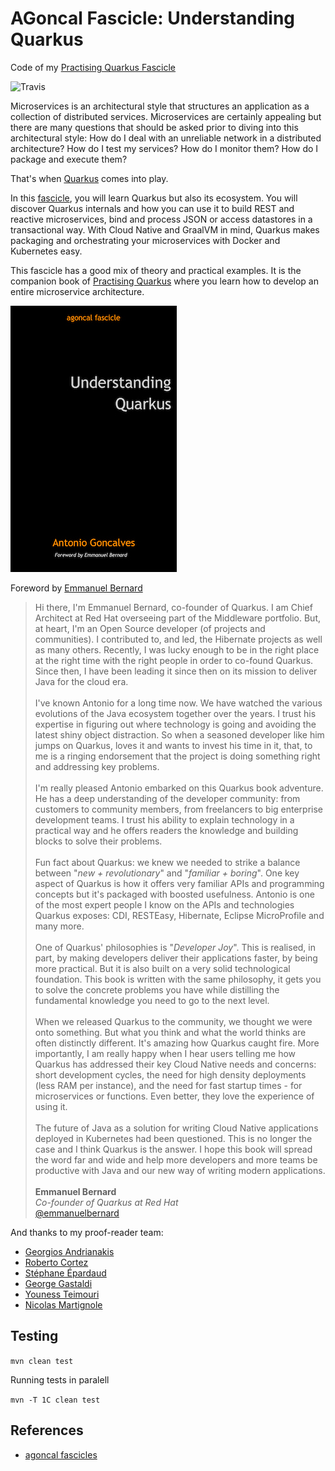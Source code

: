 # AGoncal Fascicle: Understanding Quarkus

Code of my [Practising Quarkus Fascicle](https://developers.redhat.com/books/understanding-quarkus)

![Travis](https://travis-ci.org/agoncal/agoncal-fascicle-quarkus.svg?branch=1.x)

Microservices is an architectural style that structures an application as a collection of distributed services.
Microservices are certainly appealing but there are many questions that should be asked prior to diving into this architectural style:
How do I deal with an unreliable network in a distributed architecture?
How do I test my services?
How do I monitor them?
How do I package and execute them?

That's when [Quarkus](https://quarkus.io/) comes into play.

In this [fascicle](https://www.amazon.com/author/agoncal), you will learn Quarkus but also its ecosystem.
You will discover Quarkus internals and how you can use it to build REST and reactive microservices, bind and process JSON or access datastores in a transactional way.
With Cloud Native and GraalVM in mind, Quarkus makes packaging and orchestrating your microservices with Docker and Kubernetes easy.

This fascicle has a good mix of theory and practical examples.
It is the companion book of [Practising Quarkus](https://github.com/agoncal/agoncal-fascicle-quarkus-pract) where you learn how to develop an entire microservice architecture.

![Quarkus](https://raw.githubusercontent.com/agoncal/agoncal-fascicle-quarkus/master/cover.jpg)

Foreword by [Emmanuel Bernard](https://twitter.com/emmanuelbernard)

> Hi there, I'm Emmanuel Bernard, co-founder of Quarkus.
I am Chief Architect at Red Hat overseeing part of the Middleware portfolio.
But, at heart, I'm an Open Source developer (of projects and communities).
I contributed to, and led, the Hibernate projects as well as many others.
Recently, I was lucky enough to be in the right place at the right time with the right people in order to co-found Quarkus.
Since then, I have been leading it since then on its mission to deliver Java for the cloud era.
<br/><br/>
I've known Antonio for a long time now.
We have watched the various evolutions of the Java ecosystem together over the years.
I trust his expertise in figuring out where technology is going and avoiding the latest shiny object distraction.
So when a seasoned developer like him jumps on Quarkus, loves it and wants to invest his time in it, that, to me is a ringing endorsement that the project is doing something right and addressing key problems.
<br/><br/>
I'm really pleased Antonio embarked on this Quarkus book adventure.
He has a deep understanding of the developer community:
from customers to community members, from freelancers to big enterprise development teams.
I trust his ability to explain technology in a practical way and he offers readers the knowledge and building blocks to solve their problems.
<br/><br/>
Fun fact about Quarkus:
we knew we needed to strike a balance between "_new + revolutionary_" and "_familiar + boring_".
One key aspect of Quarkus is how it offers very familiar APIs and programming concepts but it's packaged with boosted usefulness.
Antonio is one of the most expert people I know on the APIs and technologies Quarkus exposes:
CDI, RESTEasy, Hibernate, Eclipse MicroProfile and many more.
<br/><br/>
One of Quarkus' philosophies is "_Developer Joy_".
This is realised, in part, by making developers deliver their applications faster, by being more practical.
But it is also built on a very solid technological foundation.
This book is written with the same philosophy, it gets you to solve the concrete problems you have while distilling the fundamental knowledge you need to go to the next level.
<br/><br/>
When we released Quarkus to the community, we thought we were onto something.
But what you think and what the world thinks are often distinctly different.
It's amazing how Quarkus caught fire.
More importantly, I am really happy when I hear users telling me how Quarkus has addressed their key Cloud Native needs and concerns:
short development cycles, the need for high density deployments (less RAM per instance), and the need for fast startup times - for microservices or functions.
Even better, they love the experience of using it.
<br/><br/>
The future of Java as a solution for writing Cloud Native applications deployed in Kubernetes had been questioned.
This is no longer the case and I think Quarkus is the answer.
I hope this book will spread the word far and wide and help more developers and more teams be productive with Java and our new way of writing modern applications.
<br/><br/>
**Emmanuel Bernard** <br/>
_Co-founder of Quarkus at Red Hat_ <br/>
[@emmanuelbernard](https://twitter.com/emmanuelbernard)

And thanks to my proof-reader team:

* [Georgios Andrianakis](https://twitter.com/geoand86)
* [Roberto Cortez](https://twitter.com/radcortez)
* [Stéphane Épardaud](https://twitter.com/unfromage)
* [George Gastaldi](https://twitter.com/gegastaldi)
* [Youness Teimouri](https://twitter.com/clementplop)
* [Nicolas Martignole](https://twitter.com/nmartignole)

## Testing

`mvn clean test`

Running tests in paralell

`mvn -T 1C clean test`

## References

* [agoncal fascicles](https://www.amazon.com/author/agoncal)
